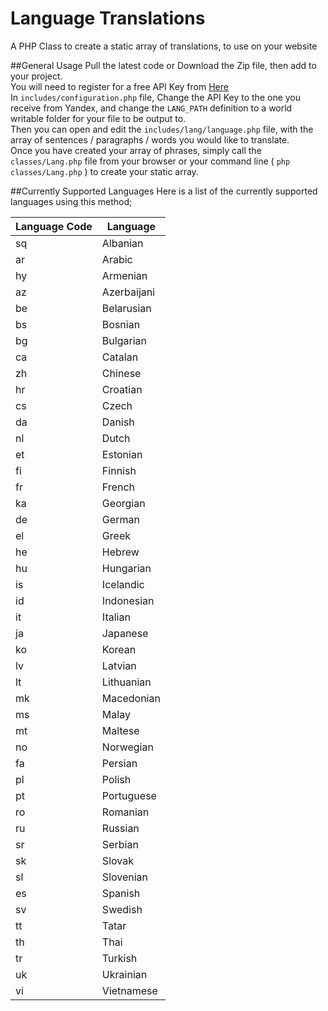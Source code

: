 # Language Translations
A PHP Class to create a static array of translations, to use on your website

##General Usage
Pull the latest code or Download the Zip  file, then  add to your project.
<br />
You will need to register for a free API Key from [Here](http://api.yandex.com/key/form.xml?service=trnsl)
<br />
In `includes/configuration.php` file, Change the API Key to the one you receive from Yandex, and change the `LANG_PATH` definition to a world writable folder for your file to be output to.
<br />
Then you can open and edit the `includes/lang/language.php` file, with the array of sentences / paragraphs / words you would like to translate.
<br />
Once you have created your array of phrases, simply call the `classes/Lang.php` file from your browser or your command line ( `php classes/Lang.php` )
to create your static array.

##Currently Supported Languages
Here is a list of the currently supported languages using this method;

          
|Language Code|Language|
|---------|---------|
|sq|Albanian|
|ar|Arabic|
|hy|Armenian|
|az|Azerbaijani|
|be|Belarusian|
|bs|Bosnian|
|bg|Bulgarian|
|ca|Catalan|
|zh|Chinese|
|hr|Croatian|
|cs|Czech|
|da|Danish|
|nl|Dutch|
|et|Estonian|
|fi|Finnish|
|fr|French|
|ka|Georgian|
|de|German|
|el|Greek|
|he|Hebrew|
|hu|Hungarian|
|is|Icelandic|
|id|Indonesian|
|it|Italian|
|ja|Japanese|
|ko|Korean|
|lv|Latvian|
|lt|Lithuanian|
|mk|Macedonian|
|ms|Malay|
|mt|Maltese|
|no|Norwegian|
|fa|Persian|
|pl|Polish|
|pt|Portuguese|
|ro|Romanian|
|ru|Russian|
|sr|Serbian|
|sk|Slovak|
|sl|Slovenian|
|es|Spanish|
|sv|Swedish|
|tt| Tatar|
|th|Thai|
|tr|Turkish|
|uk|Ukrainian|
|vi|Vietnamese|
